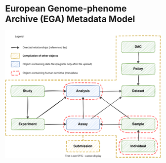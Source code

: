 # European Genome-phenome Archive (EGA) Metadata Model
![2021.11.26 - EGA Metadata Model](diagrams/20220328_EGA_Metadata_Model.drawio.svg)